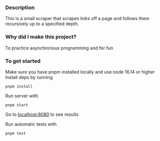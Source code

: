 ### Description

This is a small scraper that scrapes links off a page and follows them recursively up to a specified depth.

### Why did I make this project?

To practice asynchronous programming and for fun

### To get started

Make sure you have pnpm installed locally and use node 16.14 or higher
Install deps by running

```
pnpm install
```

Run server with

```
pnpm start
```

Go to [localhost:8080](http://localhost:8080) to see results

Run automatic tests with

```
pnpm test
```
